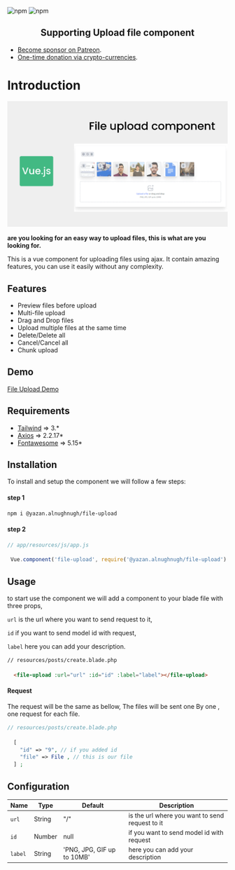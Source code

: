 ![npm](https://img.shields.io/npm/dm/@yazan.alnughnugh/file-upload)
![npm](https://img.shields.io/npm/v/@yazan.alnughnugh/file-upload)
<h2 align="center">Supporting Upload file component</h2>

- [Become sponsor on Patreon](https://www.patreon.com/yazan_alnughnugh).
- [One-time donation via crypto-currencies](https://github.com/yazan-alnugnugh/laravel-datatable/blob/master/_docs/Donations/crypto/index.md).


# Introduction

<p align="center">
    <img src="art/intro-image.png" alt="laravel-vue-datatable intro image">
</p>

**are you looking for an easy way to upload files, this is what are you looking for.**

This is a vue component for uploading files using ajax. It contain amazing features, you can use it easily without any complexity.
## Features
- Preview files before upload
- Multi-file upload
- Drag and Drop files
- Upload multiple files at the same time
- Delete/Delete all
- Cancel/Cancel all
- Chunk upload

## Demo

 [File Upload Demo](https://packages.tourismcaravan.com/uploads)
 
## Requirements

* [Tailwind](https://tailwindcss.com/) => 3.*
* [Axios](https://github.com/axios/axios) => 2.2.17*
* [Fontawesome](fontawesome.com) => 5.15*


## Installation
   
 
To install and setup the component we will follow a few steps:

#### step 1 
```bash
npm i @yazan.alnughnugh/file-upload
```
#### step 2 
```javascript
// app/resources/js/app.js

 Vue.component('file-upload', require('@yazan.alnughnugh/file-upload').default);
```


## Usage
   
to start use the component we will add a component to your blade file with three props, 

   ```url``` is the url where you want to send request to it,
   
   ```id``` if you want to send model id with request,
   
   ```label``` here you can add your description.
   
```html
// resources/posts/create.blade.php

  <file-upload :url="url" :id="id" :label="label"></file-upload>

```

#### Request
The request will be the same as bellow, The files will be sent one By one , one request for each file.

```php
// resources/posts/create.blade.php

  [
    "id" => "9", // if you added id
    "file" => File , // this is our file
  ] ;   

```

## Configuration


| Name | Type | Default | Description  
| --- | --- | --- | --- |
| `url ` | String | "/" | is the url where you want to send request to it  |
| `id` | Number | null |  if you want to send model id with request |
| `label` | String | 'PNG, JPG, GIF up to 10MB' | here you can add your description |
